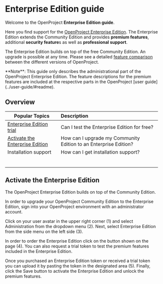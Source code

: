 # Enterprise Edition guide

Welcome to the OpenProject **Enterprise Edition guide**.

Here you find support for the [OpenProject Enterprise Edition](https://www.openproject.org/enterprise-edition/). The Enterprise Edition extends the Community Edition and provides **premium features**, additional **security feature**s as well as **professional support**.

The Enterprise Edition builds on top of the free Community Edition. An upgrade is possible at any time. Please see a detailed [feature comparison](https://www.openproject.org/pricing/#features) between the different versions of OpenProject.

<div class="alert alert-info" role="alert">
**Note**: This guide only describes the administrational part of the OpenProject Enterprise Edition. The feature descriptions for the premium features are included at the respective parts in the OpenProject [user guide](../user-guide/#readme).
</div>

## Overview

| Popular Topics                                               | Description                                                  |
| ------------------------------------------------------------ | :----------------------------------------------------------- |
| [Enterprise Edition trial](#create-an-enterprise-edition-trial) | Can I test the Enterprise Edition for free?                  |
| [Activate the Enterprise Edition](#activate-the-enterprise-edition) | How can I upgrade my Community Edition to an Enterprise Edition? |
| Installation support                                         | How can I get installation support?                          |
|                                                              |                                                              |
|                                                              |                                                              |
|                                                              |                                                              |
|                                                              |                                                              |
|                                                              |                                                              |
|                                                              |                                                              |



## Activate the Enterprise Edition

The OpenProject Enterprise Edition builds on top of the Community Edition.

In order to upgrade your OpenProject Community Edition to the Enterprise Edition, sign into your OpenProject environment with an administrator account.

Click on your user avatar in the upper right corner (1) and select Administration from the dropdown menu (2). Next, select Enterprise Edition from the side menu on the left side (3).

In order to order the Enterprise Edition click on the button shown on the page (4). You can also request a trial token to test the premium features included in the Enterprise Edition.

Once you purchased an Enterprise Edition token or received a trial token you can upload it by pasting the token in the designated area (5). Finally, click the Save button to activate the Enterprise Edition and unlock the premium features.

